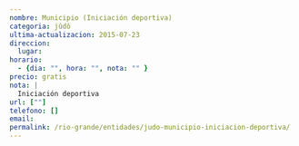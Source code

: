 ```yaml
---
nombre: Municipio (Iniciación deportiva)
categoria: jûdô
ultima-actualizacion: 2015-07-23
direccion: 
  lugar: 
horario: 
  - {dia: "", hora: "", nota: "" }
precio: gratis
nota: | 
  Iniciación deportiva
url: [""]
telefono: []
email: 
permalink: /rio-grande/entidades/judo-municipio-iniciacion-deportiva/
---
```


